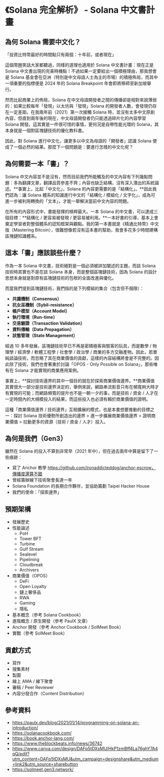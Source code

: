 # 《Solana 完全解析》 - Solana 中文書計畫

## 為何 Solana 需要中文化？

「投資比特幣最好的時間點只有兩個：十年前，或者現在」

這個幣圈笑話大家都聽過，同樣的道理也適用於 Solana 中文書計畫：現在正是 Solana 中文書出現的完美時機點！不過如果一定要給出一個積極理由，那我想會是 Solana 基金會在亞洲（特別是中文母語人士為主的市場）的積極佈局，而其中一項重要的指標便是 2024 年的 Solana Breakpoint 年會即將移師至新加坡舉行。

然而比起商業上的佈局，Solana 在中文母語開發者之間的傳播卻是相對來說薄弱的：如果比較每年「發現」以太坊與「發現」Solana 的開發者人數，會發現仍存在一定差距。在我兩年前（2021）第一次接觸 Solana 時，並沒有太多中文原創內容，但直到兩年後的現在，中文母語開發者仍只能透過碎片化的內容學習 Solana 開發。這其實是一件很可惜的事情，更何況是自帶性能光環的 Solana，其本身就是一個對區塊鏈技術的優化教科書。

因此，對 Solana 進行中文化，讓更多以中文為母語的「開發者」認識 Solana 便成了一個必然的結果。那麼下一個問題是：要進行怎樣的中文化呢？

## 為何需要一本「書」？

Solana 中文內容並不是沒有，然而目前我們所能觸及的中文內容有下列幾點問題：多為翻譯文章，翻譯品質參差不齊；內容也缺乏結構，沒有深入潛出的系統論述。**事實上，比起「中文化」，Solana 的內容更需要的是「結構化」。**因此我們認為：讓 Solana 體系的知識進行中文的「結構化 / 模組化 / 文字化」，成為可進一步被利用轉換的「文本」，才能一舉解決當前中文內容的問題。

在所有的內容形式中，書能發揮的槓桿最大。一本 Solana 的中文書，可以達成三個目標：**結構化 / 更容易被發現 / 更容易被利用。**一本好書的引導，基本上會奠定學習者對整個體系的認知框架與觀點。我的第一本書就是《精通比特幣》中文版（Mastering Bitcoin），很難想像若沒有這本書的幫助，我會多花多少時間建構區塊鏈知識體系。

## 這本「書」應該談些什麼？

作為一本 Solana 中文書，技術絕對是一個必須被詳加闡述的主題，而談 Solana 技術時其實也不是在談 Solana 本身，而是整個區塊鏈技術，因為 Solana 的設計思想本身就是對原有區塊鏈技術的包袱的全面改進與優化。

而當我們提到區塊鏈技術，我們指的是下列模組的集合（包含但不侷限）：

- **共識機制（Consensus）**
- **抗女巫機制（Sybil-resistance）**
- **帳戶模型（Account Model）**
- **執行環境（Run-time）**
- **交易驗證（Transaction Validation）**
- **資料傳輸（Data Propagation）**
- **狀態管理（State Management）**

經過 10 多年發展，區塊鏈技術早已不再是密碼極客與駭客的玩具，而是數學 / 物理學 / 經濟學 / 軟體工程學 / 社會學 / 政治學 / 商業的多方交融產物。因此，若單純談論技術，而忽略了其在商業價值的貢獻，這樣的內容結構將會是不完整的。因此除了技術，我們也會著重於討論「OPOS - Only Possible on Solana」，那些唯有在 Solana 才能實現的商業應用案例。

事實上，**探討技術邊界的其中一個目的就在於探索商業價值邊界。**商業價值其實很大一部分是技術邊界決定的，舉例來說，網路串流影音只有在頻寬夠大時才有實現的可能；而網路頻寬的提升也不是一朝一夕的事，而是技術 / 資金 / 人才在一定時間內的大規模投入的結果，而這些投入也必須有賴於商業價值的證明。

這種「商業價值邊界 / 技術邊界」互相擴展的模式，也是本書想要推動的目標之一：探討 Solana 技術優勢所創造出的邊界 > 進一步擴展商業價值邊界 > 證明商業價值 > 拉動更多的資源（技術 / 資金 / 人才）投入。

## 為何是我們（Gen3）

雖然在 Solana 的投入不算到非常早（2021 年中），但在過去兩年中算是留下了一些痕跡：

- 寫了 Anchor 教學 https://github.com/ironaddicteddog/anchor-escrow，傳播度還算不錯
- 曾經籌辦線下技術聚會長達一年
- Solana Foundation 的長期合作夥伴，並協助籌劃 Taipei Hacker House
- 我們的使命：「探索邊界」

## 預期架構

- 發展歷史
- 性能論述
    - PoH
    - Tower BFT
    - Turbine
    - Gulf Stream
    - Sealevel
    - Pipelining
    - Cloudbreak
    - Archivers
- 商業價值（OPOS）
    - DeFi
    - Open Loyalty
    - 鏈上奢侈品
    - RWA
    - Gaming
    - 隱私
- 基本概念（參考 Solana Cookbook）
- 進階概念 / 原生開發（參考 PaulX 文章）
- Anchor 開發（參考 Anchor Cookbook / SolMeet Book）
- 實戰（參考 SolMeet Book）

## 貢獻方式

- 寫作
- 搜集素材
- 製圖
- 線上 AMA / 線下聚會
- 審稿 / Peer Reviewer
- 內容分發合作（Content Distribution）

## 參考資料

- https://paulx.dev/blog/2021/01/14/programming-on-solana-an-introduction/
- https://solanacookbook.com/
- https://book.anchor-lang.com/
- https://www.theblockbeats.info/news/36742
- https://www.canva.com/design/DAFp5tDXsMU/HkP1zmBff4La76ghY7A4qQ/edit?utm_content=DAFp5tDXsMU&utm_campaign=designshare&utm_medium=link2&utm_source=sharebutton
- https://solmeet.gen3.network/
